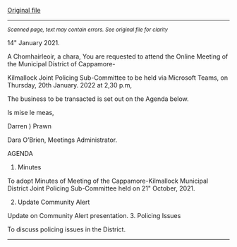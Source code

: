 [Original file](https://www.limerick.ie/sites/default/files/media/documents/2022-01/01-agenda-for-january-2022-jpc-sub-committee-meeting.pdf)

---
*<small>Scanned page, text may contain errors. See original file for clarity</small>*  

14" January 2021.

A Chomhairleoir, a chara,
You are requested to attend the Online Meeting of the Municipal District of Cappamore-

Kilmallock Joint Policing Sub-Committee to be held via Microsoft Teams, on Thursday, 20th
January. 2022 at 2,30 p.m,

The business to be transacted is set out on the Agenda below.

Is mise le meas,

Darren ) Prawn

Dara O’Brien,
Meetings Administrator.

AGENDA
1. Minutes

To adopt Minutes of Meeting of the Cappamore-Kilmallock Municipal District Joint Policing
Sub-Committee held on 21" October, 2021.

2. Update Community Alert

Update on Community Alert presentation.
3. Policing Issues

To discuss policing issues in the District.


---
